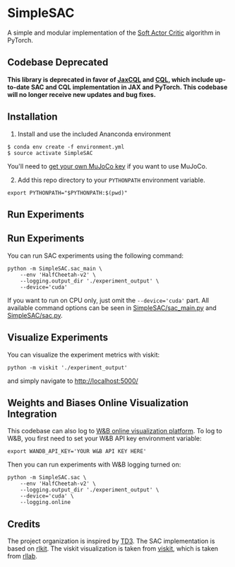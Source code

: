 # SimpleSAC
A simple and modular implementation of the [Soft Actor Critic](https://arxiv.org/abs/1812.05905) algorithm in PyTorch.

## Codebase Deprecated
**This library is deprecated in favor of [JaxCQL](https://github.com/young-geng/JaxCQL) and [CQL](https://github.com/young-geng/CQL), which include up-to-date SAC and CQL implementation in JAX and PyTorch. This codebase will no longer receive new updates and bug fixes.** 


## Installation

1. Install and use the included Ananconda environment
```
$ conda env create -f environment.yml
$ source activate SimpleSAC
```
You'll need to [get your own MuJoCo key](https://www.roboti.us/license.html) if you want to use MuJoCo.

2. Add this repo directory to your `PYTHONPATH` environment variable.
```
export PYTHONPATH="$PYTHONPATH:$(pwd)"
```

## Run Experiments
## Run Experiments
You can run SAC experiments using the following command:
```
python -m SimpleSAC.sac_main \
    --env 'HalfCheetah-v2' \
    --logging.output_dir './experiment_output' \
    --device='cuda'
```
If you want to run on CPU only, just omit the `--device='cuda'` part.
All available command options can be seen in [SimpleSAC/sac_main.py](https://github.com/young-geng/SimpleSAC/blob/master/SimpleSAC/sac_main.py)
and [SimpleSAC/sac.py](https://github.com/young-geng/SimpleSAC/blob/master/SimpleSAC/sac.py).


## Visualize Experiments
You can visualize the experiment metrics with viskit:
```
python -m viskit './experiment_output'
```
and simply navigate to [http://localhost:5000/](http://localhost:5000/)


## Weights and Biases Online Visualization Integration
This codebase can also log to [W&B online visualization platform](https://wandb.ai/site). To log to W&B, you first need to set your W&B API key environment variable:
```
export WANDB_API_KEY='YOUR W&B API KEY HERE'
```

Then you can run experiments with W&B logging turned on:

```
python -m SimpleSAC.sac \
    --env 'HalfCheetah-v2' \
    --logging.output_dir './experiment_output' \
    --device='cuda' \
    --logging.online
```





## Credits
The project organization is inspired by [TD3](https://github.com/sfujim/TD3).
The SAC implementation is based on [rlkit](https://github.com/vitchyr/rlkit).
The viskit visualization is taken from [viskit](https://github.com/vitchyr/viskit), which is taken from [rllab](https://github.com/rll/rllab).

